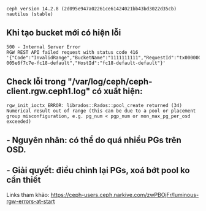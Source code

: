 ```
ceph version 14.2.8 (2d095e947a02261ce61424021bb43bd3022d35cb) nautilus (stable)
```
## Khi tạo bucket mới có hiện lỗi


```
500 - Internal Server Error
RGW REST API failed request with status code 416 '{"Code":"InvalidRange","BucketName":"1111111111","RequestId":"tx000000000000000000126-005e6f7c7e-fc18-default","HostId":"fc18-default-default"}'
```
## Check lỗi trong "/var/log/ceph/ceph-client.rgw.ceph1.log"  có xuất hiện:

```
rgw_init_ioctx ERROR: librados::Rados::pool_create returned (34) Numerical result out of range (this can be due to a pool or placement group misconfiguration, e.g. pg_num < pgp_num or mon_max_pg_per_osd exceeded)
```
## - Nguyên nhân: có thể do quá nhiều PGs trên OSD.
## - Giải quyết: điều chỉnh lại PGs, xoá bớt pool ko cần thiết

Links tham khảo:
https://ceph-users.ceph.narkive.com/zwPBOjFr/luminous-rgw-errors-at-start
